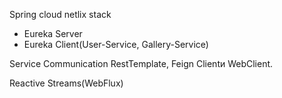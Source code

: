 Spring cloud netlix stack 

 - Eureka Server
 - Eureka Client(User-Service, Gallery-Service)

Service Communication
RestTemplate, Feign Clientи WebClient. 

Reactive Streams(WebFlux)
